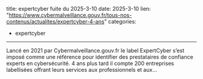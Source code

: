  
title: expertcyber fuite du 2025-3-10
date: 2025-3-10
lien: "https://www.cybermalveillance.gouv.fr/tous-nos-contenus/actualites/expertcyber-4-ans"
categories:
  - expertcyber
---

Lancé en 2021 par Cybermalveillance.gouv.fr
le label ExpertCyber s’est imposé comme une référence pour identifier des prestataires de confiance experts en cybersécurité. 4 ans plus tard
il compte 200 entreprises labellisées
offrant leurs services aux professionnels et aux…
